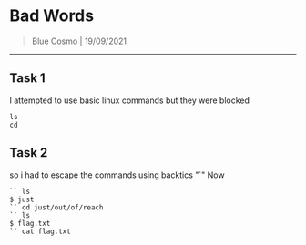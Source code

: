 # Bad Words
> Blue Cosmo | 19/09/2021
---

## Task 1
I attempted to use basic linux commands but they were blocked
```
ls
cd
```
## Task 2
so i had to escape the commands using backtics "\`"
Now

```
`` ls
$ just
`` cd just/out/of/reach
`` ls
$ flag.txt
`` cat flag.txt
```
